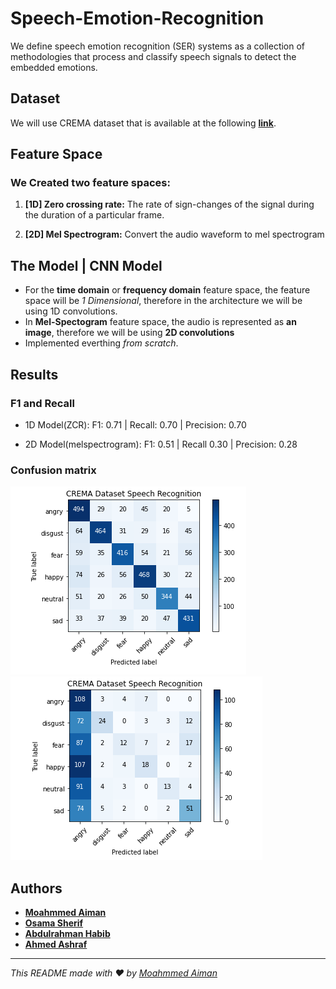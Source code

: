 # Speech-Emotion-Recognition
We define speech emotion recognition (SER) systems as a collection of methodologies that
process and classify speech signals to detect the embedded emotions.

## Dataset
We will use CREMA dataset that is available at the following **[link](https://www.kaggle.com/dmitrybabko/speech-emotion-recognition-en)**.


## Feature Space
### We Created two feature spaces:
1. **[1D] Zero crossing rate:** 
  The rate of sign-changes of the signal during the duration of a particular frame.
  
2. **[2D] Mel Spectrogram:**
  Convert the audio waveform to mel spectrogram
 
 ## The Model | CNN Model
- For the **time domain** or **frequency domain** feature space, the feature space will be *1 Dimensional*, therefore in the architecture we will be using 1D convolutions.
- In **Mel-Spectogram** feature space, the audio is represented as **an image**, therefore we will be using **2D convolutions**
- Implemented everthing *from scratch*.

## Results

### F1 and Recall
- 1D Model(ZCR): F1: 0.71   | Recall: 0.70 |   Precision: 0.70

- 2D Model(melspectrogram):  F1: 0.51     |   Recall 0.30  |   Precision:   0.28

### Confusion matrix
  ![This is an image](https://github.com/MohammedAimanHESSin/Speech-Emotion-Recognition/blob/main/results-pics/1d.PNG) 
  ![This is an image](https://github.com/MohammedAimanHESSin/Speech-Emotion-Recognition/blob/main/results-pics/2d.PNG) 

## Authors
- **[Moahmmed Aiman](https://github.com/MohammedAimanHESSin)**
- **[Osama Sherif](https://github.com/kevinwairi)**
- **[Abdulrahman Habib](https://github.com/habiib1999)**
- **[Ahmed Ashraf](https://github.com/habiib1999)**

---
_This README made with ❤️ by [Moahmmed Aiman](https://github.com/MohammedAimanHESSin)_
